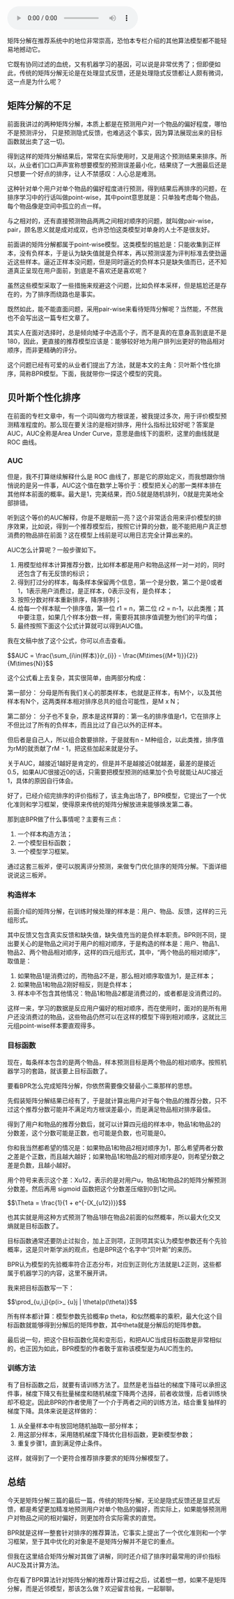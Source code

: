 <audio title="12 _ 如果关注排序效果，那么这个模型可以帮到你" src="https://static001.geekbang.org/resource/audio/0f/c0/0feeb9af4afc8a4e09b7f9cef507dbc0.mp3" controls="controls"></audio> 
<p>矩阵分解在推荐系统中的地位非常崇高，恐怕本专栏介绍的其他算法模型都不能轻易地撼动它。</p>
<p>它既有协同过滤的血统，又有机器学习的基因，可以说是非常优秀了；但即便如此，传统的矩阵分解无论是在处理显式反馈，还是处理隐式反馈都让人颇有微词，这一点是为什么呢？</p>
<h2>矩阵分解的不足</h2>
<p>前面我讲过的两种矩阵分解，本质上都是在预测用户对一个物品的偏好程度，哪怕不是预测评分， 只是预测隐式反馈，也难逃这个事实，因为算法展现出来的目标函数就出卖了这一切。</p>
<p>得到这样的矩阵分解结果后，常常在实际使用时，又是用这个预测结果来排序。所以，从业者们口口声声宣称想要模型的预测误差最小化，结果绕了一大圈最后还是只想要一个好点的排序，让人不禁感叹：人心总是难测。</p>
<p>这种针对单个用户对单个物品的偏好程度进行预测，得到结果后再排序的问题，在排序学习中的行话叫做point-wise，其中point意思就是：只单独考虑每个物品，每个物品像是空间中孤立的点一样。</p>
<p>与之相对的，还有直接预测物品两两之间相对顺序的问题，就叫做pair-wise，pair，顾名思义就是成对成双，也许恐怕这类模型对单身的人士不是很友好。</p>
<p>前面讲的矩阵分解都属于point-wise模型。这类模型的尴尬是：只能收集到正样本，没有负样本，于是认为缺失值就是负样本，再以预测误差为评判标准去使劲逼近这些样本。逼近正样本没问题，但是同时逼近的负样本只是缺失值而已，还不知道真正呈现在用户面前，到底是不喜欢还是喜欢呢？</p>
<p>虽然这些模型采取了一些措施来规避这个问题，比如负样本采样，但是尴尬还是存在的，为了排序而绕路也是事实。</p>
<p>既然如此，能不能直面问题，采用pair-wise来看待矩阵分解呢？当然能，不然我也不会写出这一篇专栏文章了。</p>
<p>其实人在面对选择时，总是倾向矮子中选高个子，而不是真的在意身高到底是不是180，因此，更直接的推荐模型应该是：能够较好地为用户排列出更好的物品相对顺序，而非更精确的评分。</p>
<p>这个问题已经有可爱的从业者们提出了方法，就是本文的主角：贝叶斯个性化排序，简称BPR模型。下面，我就带你一探这个模型的究竟。</p>
<h2>贝叶斯个性化排序</h2>
<p>在前面的专栏文章中，有一个词叫做均方根误差，被我提过多次，用于评价模型预测精准程度的。那么现在要关注的是相对排序，用什么指标比较好呢？答案是AUC，AUC全称是Area Under Curve，意思是曲线下的面积，这里的曲线就是 ROC 曲线。</p>
<h3>AUC</h3>
<p>但是，我不打算继续解释什么是 ROC 曲线了，那是它的原始定义，而我想跟你悄悄说的是另一件事，AUC这个值在数学上等价于：模型把关心的那一类样本排在其他样本前面的概率。最大是1，完美结果，而0.5就是随机排列，0就是完美地全部排错。</p>
<p>听到这个等价的AUC解释，你是不是眼前一亮？这个非常适合用来评价模型的排序效果，比如说，得到一个推荐模型后，按照它计算的分数，能不能把用户真正想消费的物品排在前面？这在模型上线前是可以用日志完全计算出来的。</p>
<p>AUC怎么计算呢？一般步骤如下。</p>
<ol>
<li>用模型给样本计算推荐分数，比如样本都是用户和物品这样一对一对的，同时还包含了有无反馈的标识；</li>
<li>得到打过分的样本，每条样本保留两个信息，第一个是分数，第二个是0或者1，1表示用户消费过，是正样本，0表示没有，是负样本；</li>
<li>按照分数对样本重新排序，降序排列；</li>
<li>给每一个样本赋一个排序值，第一位 r1 = n，第二位 r2 = n-1，以此类推；其中要注意，如果几个样本分数一样，需要将其排序值调整为他们的平均值；</li>
<li>最终按照下面这个公式计算就可以得到AUC值。</li>
</ol>
<p>我在文稿中放了这个公式，你可以点击查看。</p>
<p>$$AUC = \frac{\sum_{i\in(样本)}{r_{i}} - \frac{M\times{(M+1)}}{2}}{M\times{N}}$$</p>
<p>这个公式看上去复杂，其实很简单，由两部分构成：</p>
<p>第一部分： 分母是所有我们关心的那类样本，也就是正样本，有M个，以及其他样本有N个，这两类样本相对排序总共的组合可能性，是M x N；</p>
<p>第二部分： 分子也不复杂，原本是这样算的：第一名的排序值是r1，它在排序上不但比过了所有的负样本，而且比过了自己以外的正样本。</p>
<p>但后者是自己人，所以组合数要排除，于是就有n - M种组合，以此类推，排序值为rM的就贡献了rM - 1，把这些加起来就是分子。</p>
<p>关于AUC，越接近1越好是肯定的，但是并不是越接近0就越差，最差的是接近0.5，如果AUC很接近0的话，只需要把模型预测的结果加个负号就能让AUC接近1，具体的原因自行体会。</p>
<p>好了，已经介绍完排序的评价指标了，该主角出场了，BPR模型，它提出了一个优化准则和学习框架，使得原来传统的矩阵分解放进来能够焕发第二春。</p>
<p>那到底BPR做了什么事情呢？主要有三点：</p>
<ol>
<li>一个样本构造方法；</li>
<li>一个模型目标函数；</li>
<li>一个模型学习框架。</li>
</ol>
<p>通过这套三板斧，便可以脱离评分预测，来做专门优化排序的矩阵分解。下面详细说说这三板斧。</p>
<!-- [[[read_end]]] -->
<h3>构造样本</h3>
<p>前面介绍的矩阵分解，在训练时候处理的样本是：用户、物品、反馈，这样的三元组形式。</p>
<p>其中反馈又包含真实反馈和缺失值，缺失值充当的是负样本职责。BPR则不同，提出要关心的是物品之间对于用户的相对顺序，于是构造的样本是：用户、物品1、物品2、两个物品相对顺序，这样的四元组形式，其中，“两个物品的相对顺序”，取值是：</p>
<ol>
<li>如果物品1是消费过的，而物品2不是，那么相对顺序取值为1，是正样本；</li>
<li>如果物品1和物品2刚好相反，则是负样本；</li>
<li>样本中不包含其他情况：物品1和物品2都是消费过的，或者都是没消费过的。</li>
</ol>
<p>这样一来，学习的数据是反应用户偏好的相对顺序，而在使用时，面对的是所有用户还没消费过的物品，这些物品仍然可以在这样的模型下得到相对顺序，这就比三元组point-wise样本要直观得多。</p>
<h3>目标函数</h3>
<p>现在，每条样本包含的是两个物品，样本预测目标是两个物品的相对顺序。按照机器学习的套路，就该要上目标函数了。</p>
<p>要看BPR怎么完成矩阵分解，你依然需要像交替最小二乘那样的思想。</p>
<p>先假装矩阵分解结果已经有了，于是就计算出用户对于每个物品的推荐分数，只不过这个推荐分数可能并不满足均方根误差最小，而是满足物品相对排序最佳。</p>
<p>得到了用户和物品的推荐分数后，就可以计算四元组的样本中，物品1和物品2的分数差，这个分数可能是正数，也可能是负数，也可能是0。</p>
<p>你和我当然都希望的情况是：如果物品1和物品2相对顺序为1，那么希望两者分数之差是个正数，而且越大越好；如果物品1和物品2的相对顺序是0，则希望分数之差是负数，且越小越好。</p>
<p>用个符号来表示这个差：Xu12，表示的是对用户u，物品1和物品2的矩阵分解预测分数差。然后再用 sigmoid 函数把这个分数差压缩到0到1之间。</p>
<p>$$\Theta = \frac{1}{1 + e^{-(X_{u12})}}$$</p>
<p>也其实就是用这种方式预测了物品1排在物品2前面的似然概率，所以最大化交叉熵就是目标函数了。</p>
<p>目标函数通常还要防止过拟合，加上正则项，正则项其实认为模型参数还有个先验概率，这是贝叶斯学派的观点，也是BPR这个名字中“贝叶斯”的来历。</p>
<p>BPR认为模型的先验概率符合正态分布，对应到正则化方法就是L2正则，这些都属于机器学习的内容，这里不展开讲。</p>
<p>我来把目标函数写一下：</p>
<p>$$\prod_{u,i,j}{p(i&gt;_ {u}j | \theta)p(\theta)}$$</p>
<p>所有样本都计算：模型参数先验概率p theta，和似然概率的乘积，最大化这个目标函数就能够得到分解后的矩阵参数，其中theta就是分解后的矩阵参数。</p>
<p>最后说一句，把这个目标函数化简和变形后，和把AUC当成目标函数是非常相似的，也正因为如此，BPR模型的作者敢于宣称该模型是为AUC而生的。</p>
<h3>训练方法</h3>
<p>有了目标函数之后，就要有请训练方法了。显然是老当益壮的梯度下降可以承担这件事，梯度下降又有批量梯度和随机梯度下降两个选择，前者收敛慢，后者训练快却不稳定。因此BPR的作者使用了一个介于两者之间的训练方法，结合重复抽样的梯度下降。具体来说是这样做的：</p>
<ol>
<li>从全量样本中有放回地随机抽取一部分样本；</li>
<li>用这部分样本，采用随机梯度下降优化目标函数，更新模型参数；</li>
<li>重复步骤1，直到满足停止条件。</li>
</ol>
<p>这样，就得到了一个更符合推荐排序要求的矩阵分解模型了。</p>
<h2>总结</h2>
<p>今天是矩阵分解三篇的最后一篇，传统的矩阵分解，无论是隐式反馈还是显式反馈，都是希望更加精准地预测用户对单个物品的偏好，而实际上，如果能够预测用户对物品之间的相对偏好，则更加符合实际需求的直觉。</p>
<p>BPR就是这样一整套针对排序的推荐算法，它事实上提出了一个优化准则和一个学习框架，至于其中优化的对象是不是矩阵分解并不是它的重点。</p>
<p>但我在这里结合矩阵分解对其做了讲解，同时还介绍了排序时最常用的评价指标AUC及其计算方法。</p>
<p>你在看了BPR算法针对矩阵分解的推荐计算过程之后，试着想一想，如果不是矩阵分解，而是近邻模型，那该怎么做？欢迎留言给我，一起聊聊。</p>
<p><img src="https://static001.geekbang.org/resource/image/9f/93/9f92d45e88830b1713c10e320dca3293.jpg" alt="" /></p>
